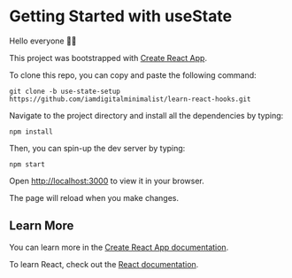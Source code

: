 # Getting Started with useState

Hello everyone 👋🏽

This project was bootstrapped with [Create React App](https://github.com/facebook/create-react-app).

To clone this repo, you can copy and paste the following command:

```bsh
git clone -b use-state-setup https://github.com/iamdigitalminimalist/learn-react-hooks.git
```

Navigate to the project directory and install all the dependencies by typing:

```bsh
npm install
```

Then, you can spin-up the dev server by typing:

```bsh
npm start
```

Open [http://localhost:3000](http://localhost:3000) to view it in your browser.

The page will reload when you make changes.

## Learn More

You can learn more in the [Create React App documentation](https://facebook.github.io/create-react-app/docs/getting-started).

To learn React, check out the [React documentation](https://reactjs.org/).
